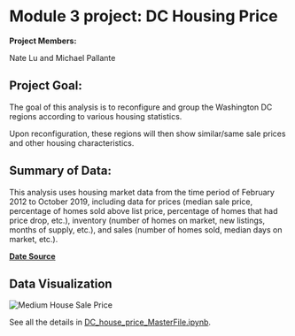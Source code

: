 # Module 3 project: DC Housing Price

**Project Members:** 

Nate Lu and Michael Pallante

## Project Goal:

The goal of this analysis is to reconfigure and group the Washington DC regions according to various housing statistics.

Upon reconfiguration, these regions will then show similar/same sale prices and other housing characteristics.

## Summary of Data:

This analysis uses housing market data from the time period of February 2012 to October 2019, including data for prices (median sale price, percentage of homes sold above list price, percentage of homes that had price drop, etc.), inventory (number of homes on market, new listings, months of supply, etc.), and sales (number of homes sold, median days on market, etc.).

**[Date Source](https://www.redfin.com/blog/data-center)**

## Data Visualization 
![Medium House Sale Price](https://github.com/iuniorhsiung/mod3_project_DC_housing_price/blob/master/Time%20Series%20-%20Medium%20House%20Price.png)

See all the details in [DC_house_price_MasterFile.ipynb](https://github.com/iuniorhsiung/mod3_project_DC_housing_price/blob/master/DC_house_price_MasterFile.ipynb).
